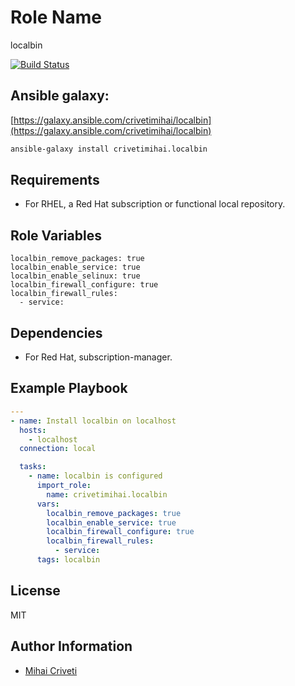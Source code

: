 Role Name
=========

localbin

[![Build Status](https://travis-ci.org/cmihai-ansible/localbin.svg?branch=master)](https://travis-ci.org/cmihai-ansible/localbin)

Ansible galaxy:
---------------

[https://galaxy.ansible.com/crivetimihai/localbin](https://galaxy.ansible.com/crivetimihai/localbin)

```bash
ansible-galaxy install crivetimihai.localbin
```

Requirements
------------

- For RHEL, a Red Hat subscription or functional local repository.

Role Variables
--------------

```
localbin_remove_packages: true
localbin_enable_service: true
localbin_enable_selinux: true
localbin_firewall_configure: true
localbin_firewall_rules:
  - service:
```

Dependencies
------------

- For Red Hat, subscription-manager.

Example Playbook
----------------

```yaml
---
- name: Install localbin on localhost
  hosts:
    - localhost
  connection: local

  tasks:
    - name: localbin is configured
      import_role:
        name: crivetimihai.localbin
      vars:
        localbin_remove_packages: true
        localbin_enable_service: true
        localbin_firewall_configure: true
        localbin_firewall_rules:
          - service:
      tags: localbin
```

License
-------

MIT

Author Information
------------------

- [Mihai Criveti](https://www.linkedin.com/in/crivetimihai/)
